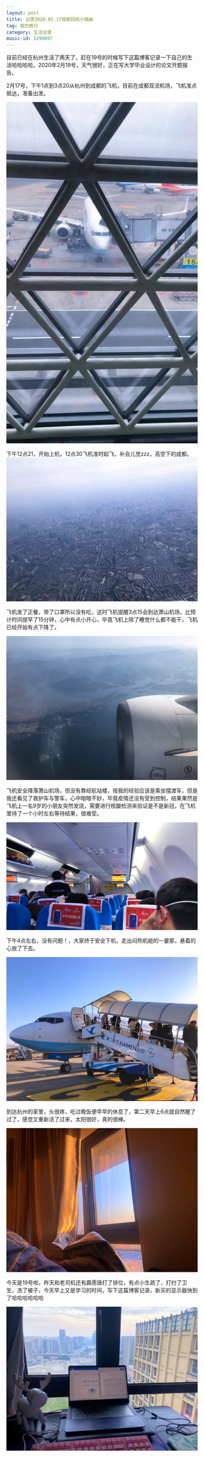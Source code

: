```yaml
---
layout: post
title: 记录2020.02.17成都回杭小插曲
tag: 我的旅行
category: 生活记录
music-id: 5299097
---
```

目前已经在杭州生活了两天了，赶在19号的时候写下这篇博客记录一下自己的生活哈哈哈哈，2020年2月19号，天气很好，正在写大学毕业设计的论文开题报告。

2月17号，下午1点到3点20从杭州到成都的飞机，目前在成都双流机场，飞机准点抵达，准备出发。

![](\image\2020-02-19\微信图片_20200219102643.jpg)

下午12点21，开始上机，12点30飞机准时起飞，补会儿觉zzz，高空下的成都。![](\image\2020-02-19\微信图片_20200219102528.jpg)

飞机发了正餐，带了口罩所以没有吃，这时飞机提醒3点15会到达萧山机场，比预计时间提早了15分钟，心中有点小开心，毕竟飞机上除了睡觉什么都不能干，飞机已经开始有点下降了。

![](\image\2020-02-19\微信图片_20200219102618.jpg)

飞机安全降落萧山机场，但没有靠经航站楼，按我的经验应该是乘坐摆渡车，但是我还看见了救护车与警车，心中暗暗不妙，毕竟疫情还没有受到控制，结果果然是飞机上一名9岁的小朋友突然发烧，需要进行核酸检测来验证是不是新冠，在飞机里待了一个小时左右等待结果，很难受。

![](\image\2020-02-19\微信图片_20200219102623.jpg)

下午4点左右，没有问题！，大家终于安全下机，走出闷热机舱的一霎那，悬着的心放了下去。

![](\image\2020-02-19\微信图片_20200219102629.jpg)

到达杭州的家里，头很疼，吃过晚饭便早早的休息了，第二天早上6点就自然醒了过了，感觉又重新活了过来，太阳很好，真的很棒。

![](\image\2020-02-19\微信图片_20200219102634.jpg)

今天是19号啦，昨天和老司机还有霹雳唐打了排位，有点小生疏了，打扫了卫生，洗了被子，今天早上又是学习的时间，写下这篇博客记录，新买的显示器快到了哈哈哈哈哈哈

![](\image\2020-02-19\微信图片_20200219102638.jpg)